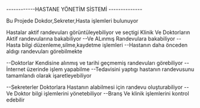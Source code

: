 ------------HASTANE YÖNETİM SİSTEMİ --------------

Bu Projede Dokdor,Sekreter,Hasta işlemleri bulunuyor

Hastalar aktif randevuları görüntüleyebiliyor ve seçtigi Klinik Ve Doktorların Aktif randevularına bakabiliyor
--Ve ALınmış Randevulara bakabiliyor
--Hasta bilgi düzenleme,silme,kaydetme işlemleri
--Hastanın daha önceden aldıgı randevuları görebilmekte


--Doktorlar Kendisine alınmış ve tarihi geçmemiş randevuları görebiliyor
--İnternet üzerinde işlem yapabilme
--Tedavisini yaptıgı hastanın randevusunu tamamlandı olarak işaretleyebiliyor


--Sekreterler Doktorlara Hastanın alabilmesi için randevu oluşturabiliyor 
--Ve Doktor bilgi işlemlerini yönetebiliyor
--Branş Ve klinik işlemlerini kontrol edebilir
